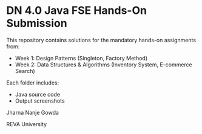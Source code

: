 # DN 4.0 Java FSE Hands-On Submission

This repository contains solutions for the mandatory hands-on assignments from:

- Week 1: Design Patterns (Singleton, Factory Method)
- Week 2: Data Structures & Algorithms (Inventory System, E-commerce Search)

Each folder includes:
- Java source code
- Output screenshots

Jharna Nanje Gowda

REVA University
